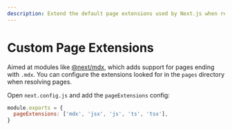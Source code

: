 ```yaml
---
description: Extend the default page extensions used by Next.js when resolving pages in the pages directory.
---
```


# Custom Page Extensions

Aimed at modules like [@next/mdx](https://github.com/zeit/next.js/tree/canary/packages/next-mdx), which adds support for pages ending with `.mdx`. You can configure the extensions looked for in the `pages` directory when resolving pages.

Open `next.config.js` and add the `pageExtensions` config:

```js
module.exports = {
  pageExtensions: ['mdx', 'jsx', 'js', 'ts', 'tsx'],
}
```
